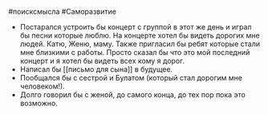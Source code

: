 #поисксмысла #Саморазвитие 
- Постарался устроить бы концерт с группой в этот же день и играл бы песни которые люблю. На концерте хотел бы видеть дорогих мне людей. Катю, Женю, маму. Также пригласил бы ребят которые стали мне близкими с работы. Просто сказал бы что это мой последний концерт и я хотел бы видеть всех кому я дорог. 
- Написал бы [[письмо для сына]] в будущее. 
- Пообщался бы с сестрой и Булатом (который стал дорогим мне человеком!). 
- Долго говорил бы с женой, до самого конца, до тех пор пока это возможно. 
